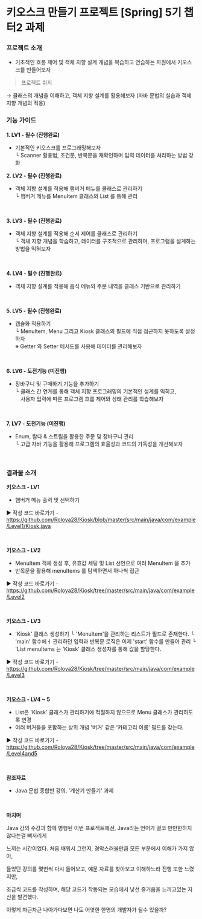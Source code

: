 # 키오스크 만들기 프로젝트 [Spring] 5기 챕터2 과제

### 프로젝트 소개 

- 기초적인 흐름 제어 및 객체 지향 설계 개념을 복습하고 연습하는 차원에서 키오스크를 만들어보자

> 프로젝트 취지

 → 클래스의 개념을 이해하고, 객체 지향 설계를 활용해보자 (자바 문법의 실습과 객체 지향 개념의 적용)

### 기능 가이드

**1. LV1 - 필수 (진행완료)**
   
- 기본적인 키오스크를 프로그래밍해보자 <br />
  └ Scanner 활용법, 조건문, 반복문을 재확인하며 입력 데이터를 처리하는 방법 강화
  <br />

**2. LV2 - 필수 (진행완료)**

- 객체 지향 설계를 적용해 햄버거 메뉴를 클래스로 관리하기 <br />
 └ 햄버거 메뉴를 MenuItem 클래스와 List 를 통해 관리
<br />

**3. LV3 - 필수 (진행완료)**

- 객체 지향 설계를 적용해 순서 제어를 클래스로 관리하기 <br />
 └ 객체 지향 개념을 학습하고, 데이터를 구조적으로 관리하며, 프로그램을 설계하는 방법을 익혀보자
<br />

**4. LV4 - 필수 (진행완료)**

- 객체 지향 설계를 적용해 음식 메뉴와 주문 내역을 클래스 기반으로 관리하기
<br />

**5. LV5 - 필수 (진행완료)**

- 캡슐화 적용하기 <br />
 └ MenuItem, Menu 그리고 Kiosk 클래스의 필드에 직접 접근하지 못하도록 설정하자 <br />
※ Getter 와 Setter 메서드를 사용해 데이터를 관리해보자
<br />

**6. LV6 - 도전기능 (미진행)**

- 장바구니 및 구매하기 기능을 추가하기 <br />
 └ 클래스 간 연계를 통해 객체 지향 프로그래밍의 기본적인 설계를 익히고, <br />
&emsp;사용자 입력에 따른 프로그램 흐름 제어와 상태 관리를 학습해보자 <br />
<br />

**7. LV7 - 도전기능 (미진행)**

- Enum, 람다 & 스트림을 활용한 주문 및 장바구니 관리 <br />
 └ 고급 자바 기능을 활용해 프로그램의 효율성과 코드의 가독성을 개선해보자 <br />
<br />

### 결과물 소개

**키오스크 - LV1**

- 햄버거 메뉴 출력 및 선택하기

▶ 작성 코드 바로가기 - https://github.com/Roloya28/Kiosk/blob/master/src/main/java/com/example/Level1/Kiosk.java

<br />

**키오스크 - LV2**

- MenuItem 객체 생성 후, 유효값 세팅 및 List 선언으로 여러 MenuItem 을 추가
- 반목문을 활용해 menuItems 를 탐색하면서 하나씩 접근

▶ 작성 코드 바로가기 - https://github.com/Roloya28/Kiosk/tree/master/src/main/java/com/example/Level2
   
<br />

**키오스크 - LV3**

- 'Kiosk' 클래스 생성하기
  └ 'MenuItem'을 관리하는 리스트가 필드로 존재한다.
  └ 'main' 함수에ㅓ 관리하던 입력과 반복문 로직은 이제 'start' 함수를 만들어 관리
  └ 'List<MenuItem> menuItems 는 'Kiosk' 클래스 생성자를 통해 값을 할당한다.

▶ 작성 코드 바로가기 - https://github.com/Roloya28/Kiosk/tree/master/src/main/java/com/example/Level3
   
<br />

**키오스크 - LV4 ~ 5**

- List<MenuItem>은 'Kiosk' 클래스가 관리하기에 적절하지 않으므로 Menu 클래스가 관리하도록 변경
- 여러 버거들을 포함하는 상위 개념 '버거' 같은 '카테고리 이름' 필드를 갖는다.

▶ 작성 코드 바로가기 - https://github.com/Roloya28/Kiosk/tree/master/src/main/java/com/example/Level4and5
   
<br />


**참조자료**

- Java 문법 종합반 강의, '계산기 만들기' 과제

<br />

**마치며**

 Java 강의 수강과 함께 병행된 이번 프로젝트에선, Java라는 언어가 결코 만만한하지 않다는걸 뼈저리게 
 
 느끼는 시간이었다. 처음 배워서 그런지, 경악스러울만큼 모든 부분에서 이해가 가지 않아, 
 
 들었던 강의를 몇번씩 다시 들어보고, 예문 자료를 찾아보고 이해하느라 진행 또한 느렸지만,
 
 조금씩 코드를 작성하며, 해당 코드가 작동되는 모습에서 낯선 즐거움을 느끼고있는 자신을 발견했다.
 
 이렇게 차근차근 나아가다보면 나도 어엿한 한명의 개발자가 될수 있을까?
